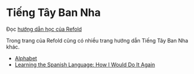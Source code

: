 # Tiếng Tây Ban Nha

Đọc [hướng dẫn học của Refold](https://refold.link/spanish)

Trong trang của Refold cũng có nhiều trang hướng dẫn Tiếng Tây Ban Nha khác.

- [Alphabet](https://refold.la/blog/learn-the-spanish-alphabet-the-best-free-spanish-spelling-tool/)
- [Learning the Spanish Language: How I Would Do It Again](https://refold.la/blog/learning-the-spanish-language-how-i-would-do-it-again/)

